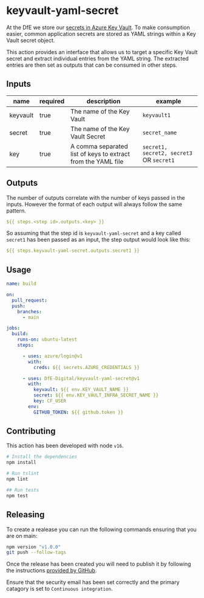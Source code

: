 # keyvault-yaml-secret

At the DfE we store our [secrets in Azure Key Vault]( https://technical-guidance.education.gov.uk/infrastructure/security/managing-secrets/). To make consumption easier, common application secrets are stored as YAML strings within a Key Vault secret object.

This action provides an interface that allows us to target a specific Key Vault secret and extract individual entries from the YAML string. The extracted entries are then set as outputs that can be consumed in other steps.

## Inputs

| name | required | description | example |
|------|----------|-------------|---------|
| keyvault | true | The name of the Key Vault | `keyvault1` |
| secret | true | The name of the Key Vault Secret | `secret_name` |
| key | true | A comma separated list of keys to extract from the YAML file | `secret1, secret2, secret3` OR `secret1`|

## Outputs

The number of outputs correlate with the number of keys passed in the inputs. However the format of each output will always follow the same pattern.

``` yaml
${{ steps.<step id>.outputs.<key> }}
```

So assuming that the step id is `keyvault-yaml-secret` and a key called `secret1` has been passed as an input, the step output would look like this:

``` yaml
${{ steps.keyvault-yaml-secret.outputs.secret1 }}
```

## Usage

``` yaml
name: build

on:
  pull_request:
  push:
    branches:
      - main

jobs:
  build:
    runs-on: ubuntu-latest
    steps:

      - uses: azure/login@v1
        with:
          creds: ${{ secrets.AZURE_CREDENTIALS }}    

      - uses: DfE-Digital/keyvault-yaml-secret@v1
        with:
          keyvault: ${{ env.KEY_VAULT_NAME }}
          secret: ${{ env.KEY_VAULT_INFRA_SECRET_NAME }}
          key: CF_USER
        env:
          GITHUB_TOKEN: ${{ github.token }}
```

## Contributing

This action has been developed with node `v16`.

``` bash
# Install the dependencies
npm install

# Run tslint
npm lint

## Run tests
npm test
```

## Releasing

To create a realease you can run the following commands ensuring that you are on main:

``` bash
npm version "v1.0.0"
git push --follow-tags
```

Once the release has been created you will need to publish it by following the instructions [provided by GitHub](https://docs.github.com/en/actions/creating-actions/publishing-actions-in-github-marketplace).

Ensure that the security email has been set correctly and the primary catagory is set to `Continuous integration`.
